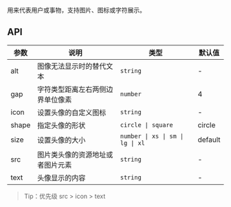 用来代表用户或事物，支持图片、图标或字符展示。

## API

| 参数  | 说明                             | 类型                              | 默认值  |
| ----- | -------------------------------- | --------------------------------- | ------- |
| alt   | 图像无法显示时的替代文本         | `string`                          | -       |
| gap   | 字符类型距离左右两侧边界单位像素 | `number`                          | 4       |
| icon  | 设置头像的自定义图标             | `string`                          | -       |
| shape | 指定头像的形状                   | `circle \| square`                | circle  |
| size  | 设置头像的大小                   | `number \| xs \| sm \| lg \| xl ` | default |
| src   | 图片类头像的资源地址或者图片元素 | `string `                         | -       |
| text  | 头像显示的内容                   | `string `                         | -       |

> Tip：优先级 src > icon > text
